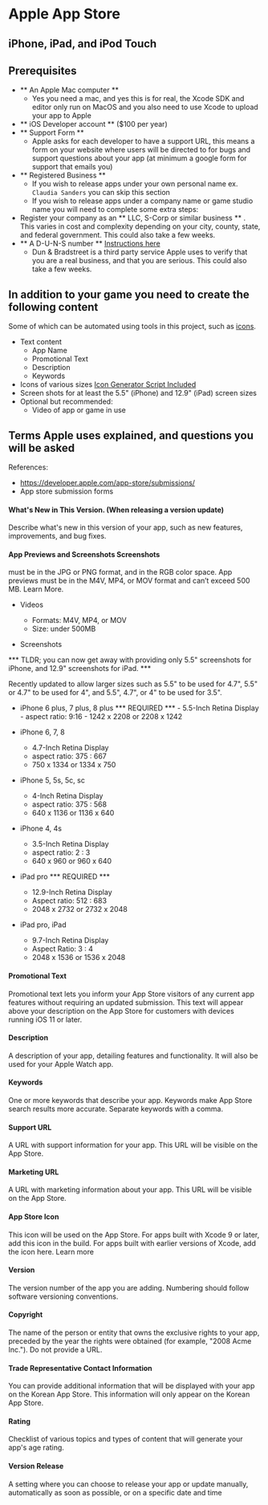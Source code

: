 # Apple App Store
## iPhone, iPad, and iPod Touch


## Prerequisites

- ** An Apple Mac computer **
  - Yes you need a mac, and yes this is for real, the Xcode SDK and editor only run on MacOS and you also need to use Xcode to upload your app to Apple
- ** iOS Developer account ** ($100 per year)
- ** Support Form **
  - Apple asks for each developer to have a support URL, this means a form on your website where users will be directed to for bugs and support questions about your app (at minimum a google form for support that emails you)
- ** Registered Business **
  - If you wish to release apps under your own personal name ex. `Claudia Sanders` you can skip this section
  - If you wish to release apps under a company name or game studio name you will need to complete some extra steps:
 - Register your company as an ** LLC, S-Corp or similar business ** . This varies in cost and complexity depending on your city, county, state, and federal government. This could also take a few weeks.
 - ** A D-U-N-S number ** [Instructions here](https://developer.apple.com/support/D-U-N-S/)
    - Dun & Bradstreet is a third party service Apple uses to verify that you are a real business, and that you are serious. This could also take a few weeks.

## In addition to your game you need to create the following content

Some of which can be automated using tools in this project, such as [icons](https://github.com/AlexBezuska/How-To-App-Store#how-to-use).

- Text content
  - App Name
  - Promotional Text
  - Description
  - Keywords
- Icons of various sizes [Icon Generator Script Included](https://github.com/AlexBezuska/How-To-App-Store#how-to-use)
- Screen shots for at least the 5.5" (iPhone) and 12.9" (iPad) screen sizes
- Optional but recommended:
  - Video of app or game in use



## Terms Apple uses explained, and questions you will be asked

References:
- https://developer.apple.com/app-store/submissions/
- App store submission forms




#### What's New in This Version. (When releasing a version update)
Describe what's new in this version of your app, such as new features, improvements, and bug fixes.


#### App Previews and Screenshots Screenshots
 must be in the JPG or PNG format, and in the RGB color space. App previews must be in the M4V, MP4, or MOV format and can’t exceed 500 MB. Learn More.

- Videos
  - Formats: M4V, MP4, or MOV
  - Size: under 500MB

- Screenshots

*** TLDR; you can now get away with providing only 5.5" screenshots for iPhone, and 12.9" screenshots for iPad. ***

Recently updated to allow larger sizes such as 5.5" to be used for 4.7", 5.5" or 4.7" to be used for 4", and 5.5", 4.7", or 4" to be used for 3.5".

  -  iPhone 6 plus, 7 plus, 8 plus *** REQUIRED ***
    - 5.5-Inch Retina Display
    - aspect ratio: 9:16
    - 1242 x 2208 or 2208 x 1242

  - iPhone 6, 7, 8
    - 4.7-Inch Retina Display
    - aspect ratio: 375 : 667
    - 750 x 1334 or 1334 x 750

  - iPhone 5, 5s, 5c, sc
    - 4-Inch Retina Display
    - aspect ratio: 375 : 568
    - 640 x 1136 or 1136 x 640

  - iPhone 4, 4s
    - 3.5-Inch Retina Display
    - aspect ratio: 2 : 3
    - 640 x 960 or 960 x 640

  - iPad pro  *** REQUIRED ***
    - 12.9-Inch Retina Display
    - Aspect ratio: 512 : 683
    - 2048 x 2732 or 2732 x 2048

  - iPad pro, iPad
    - 9.7-Inch Retina Display
    - Aspect Ratio: 3 : 4
    - 2048 x 1536 or 1536 x 2048


#### Promotional Text
Promotional text lets you inform your App Store visitors of any current app features without requiring an updated submission. This text will appear above your description on the App Store for customers with devices running iOS 11 or later.

#### Description
A description of your app, detailing features and functionality. It will also be used for your Apple Watch app.

#### Keywords
One or more keywords that describe your app. Keywords make App Store search results more accurate. Separate keywords with a comma.

#### Support URL
A URL with support information for your app. This URL will be visible on the App Store.

#### Marketing URL
A URL with marketing information about your app. This URL will be visible on the App Store.


#### App Store Icon
This icon will be used on the App Store. For apps built with Xcode 9 or later, add this icon in the build. For apps built with earlier versions of Xcode, add the icon here. Learn more

#### Version
The version number of the app you are adding. Numbering should follow software versioning conventions.

#### Copyright
The name of the person or entity that owns the exclusive rights to your app, preceded by the year the rights were obtained (for example, "2008 Acme Inc."). Do not provide a URL.


#### Trade Representative Contact Information
You can provide additional information that will be displayed with your app on the Korean App Store. This information will only appear on the Korean App Store.

#### Rating
Checklist of various topics and types of content that will generate your app's age rating.

#### Version Release
A setting where you can choose to release your app or update manually, automatically as soon as possible, or on a specific date and time
